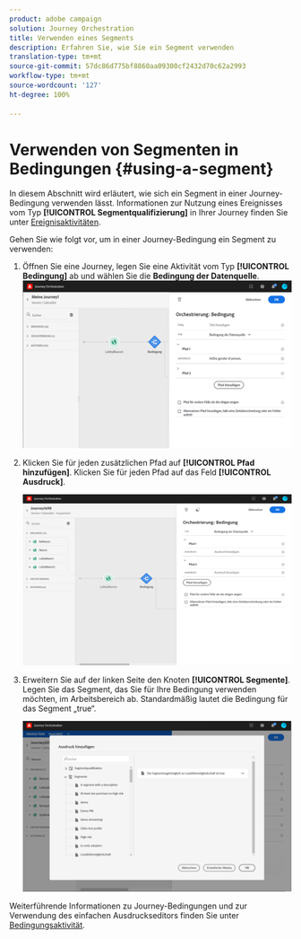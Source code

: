 ```yaml
---
product: adobe campaign
solution: Journey Orchestration
title: Verwenden eines Segments
description: Erfahren Sie, wie Sie ein Segment verwenden
translation-type: tm+mt
source-git-commit: 57dc86d775bf8860aa09300cf2432d70c62a2993
workflow-type: tm+mt
source-wordcount: '127'
ht-degree: 100%

---
```



# Verwenden von Segmenten in Bedingungen {#using-a-segment}

In diesem Abschnitt wird erläutert, wie sich ein Segment in einer Journey-Bedingung verwenden lässt. Informationen zur Nutzung eines Ereignisses vom Typ **[!UICONTROL Segmentqualifizierung]** in Ihrer Journey finden Sie unter [Ereignisaktivitäten](../building-journeys/segment-qualification-events.md).

Gehen Sie wie folgt vor, um in einer Journey-Bedingung ein Segment zu verwenden:

1. Öffnen Sie eine Journey, legen Sie eine Aktivität vom Typ **[!UICONTROL Bedingung]** ab und wählen Sie die **Bedingung der Datenquelle**.
   ![](../assets/journey47.png)

1. Klicken Sie für jeden zusätzlichen Pfad auf **[!UICONTROL Pfad hinzufügen]**. Klicken Sie für jeden Pfad auf das Feld **[!UICONTROL Ausdruck]**.

   ![](../assets/segment3.png)

1. Erweitern Sie auf der linken Seite den Knoten **[!UICONTROL Segmente]**. Legen Sie das Segment, das Sie für Ihre Bedingung verwenden möchten, im Arbeitsbereich ab. Standardmäßig lautet die Bedingung für das Segment „true“.

   ![](../assets/segment4.png)

Weiterführende Informationen zu Journey-Bedingungen und zur Verwendung des einfachen Ausdruckseditors finden Sie unter [Bedingungsaktivität](../building-journeys/condition-activity.md#about_condition).
